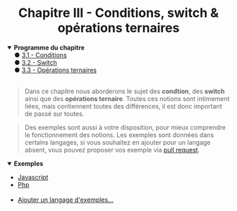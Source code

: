 <center><h1>Chapitre III - Conditions, switch & opérations ternaires</h1></center>

<details open="open"><summary><b>Programme du chapitre</b></summary>
&nbsp;&nbsp;&nbsp;&nbsp;● <a href="./Conditions.md" title="Opérateurs logiques">3.1 - Conditions</a><br>
&nbsp;&nbsp;&nbsp;&nbsp;● <a href="./Switch.md" title="Opérateurs de comparaison">3.2 - Switch</a><br>
&nbsp;&nbsp;&nbsp;&nbsp;● <a href="./Ternary.md" title="Opérations ternaires">3.3 - Opérations ternaires</a>
</details>
<br>

> Dans ce chapitre nous aborderons le sujet des **condtion**, des **switch** ainsi que des **opérations ternaire**. Toutes ces notions sont intimement liées, mais contiennent toutes des différences, il est donc important de passé sur toutes.

> Des exemples sont aussi à votre disposition, pour mieux comprendre le fonctionnement des notions. Les exemples sont données dans certains langages, si vous souhaitez en ajouter pour un langage absent, vous pouvez proposer vos exemple via [pull request](https://github.com/Skycel9/basics-course-of-programming/pulls).

<details open="open"><summary><b>Exemples</b></summary>
<ul>
    <li><a href="./Practice/Examples/Example_Js.md">Javascript</a></li>
    <li><a href="./Practice/Examples/Example_Php.md">Php</a></li>
    &nbsp;
    <li><a href="https://github.fr/Skycel9/basics-course-of-programming/pulls">Ajouter un langage d'exemples...</a></li>
</ul>
</details>